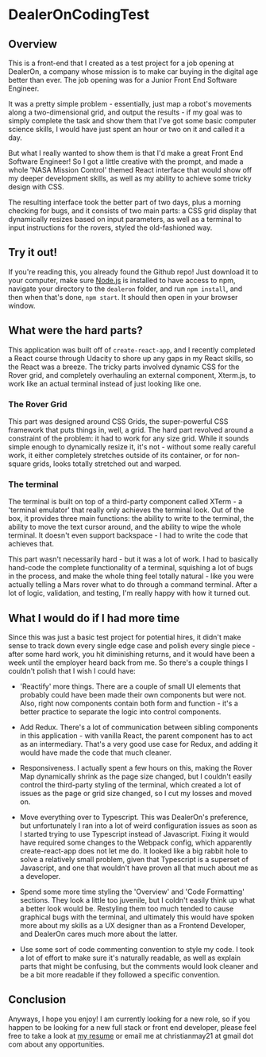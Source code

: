 # DealerOnCodingTest

## Overview
This is a front-end that I created as a test project for a job opening at DealerOn, a company whose mission is to make car buying in the digital age better than ever. The job opening was for a Junior Front End Software Engineer.

It was a pretty simple problem - essentially, just map a robot's movements along a two-dimensional grid, and output the results - if my goal was to simply complete the task and show them that I've got some basic computer science skills, I would have just spent an hour or two on it and called it a day.

But what I really wanted to show them is that I'd make a great Front End Software Engineer! So I got a little creative with the prompt, and made a whole 'NASA Mission Control' themed React interface that would show off my deeper development skills, as well as my ability to achieve some tricky design with CSS.

The resulting interface took the better part of two days, plus a morning checking for bugs, and it consists of two main parts: a CSS grid display that dynamically resizes based on input parameters, as well as a terminal to input instructions for the rovers, styled the old-fashioned way.

## Try it out!

If you're reading this, you already found the Github repo! Just download it to your computer, make sure [Node.js](https://nodejs.org/en/) is installed to have access to npm, navigate your directory to the `dealeron` folder, and run `npm install`, and then when that's done, `npm start`. It should then open in your browser window. 

## What were the hard parts?
This application was built off of `create-react-app`, and I recently completed a React course through Udacity to shore up any gaps in my React skills, so the React was a breeze. The tricky parts involved dynamic CSS for the Rover grid, and completely overhauling an external component, Xterm.js, to work like an actual terminal instead of just looking like one.

### The Rover Grid
This part was designed around CSS Grids, the super-powerful CSS framework that puts things in, well, a grid. The hard part revolved around a constraint of the problem: it had to work for any size grid. While it sounds simple enough to dynamically resize it, it's not - without some really careful work, it either completely stretches outside of its container, or for non-square grids, looks totally stretched out and warped.

### The terminal
The terminal is built on top of a third-party component called XTerm - a 'terminal emulator' that really only achieves the terminal look. Out of the box, it provides three main functions: the ability to write to the terminal, the ability to move the text cursor around, and the ability to wipe the whole terminal. It doesn't even support backspace - I had to write the code that achieves that.

This part wasn't necessarily hard - but it was a lot of work. I had to basically hand-code the complete functionality of a terminal, squishing a lot of bugs in the process, and make the whole thing feel totally natural - like you were actually telling a Mars rover what to do through a command terminal. After a lot of logic, validation, and testing, I'm really happy with how it turned out.

## What I would do if I had more time
Since this was just a basic test project for potential hires, it didn't make sense to track down every single edge case and polish every single piece - after some hard work, you hit diminishing returns, and it would have been a week until the employer heard back from me. So there's a couple things I couldn't polish that I wish I could have:

- 'Reactify' more things. There are a couple of small UI elements that probably could have been made their own components but were not. Also, right now components contain both form and function - it's a better practice to separate the logic into control components. 

- Add Redux. There's a lot of communication between sibling components in this application - with vanilla React, the parent component has to act as an intermediary. That's a very good use case for Redux, and adding it would have made the code that much cleaner. 

- Responsiveness. I actually spent a few hours on this, making the Rover Map dynamically shrink as the page size changed, but I couldn't easily control the third-party styling of the terminal, which created a lot of issues as the page or grid size changed, so I cut my losses and moved on.

- Move everything over to Typescript. This was DealerOn's preference, but unfortunately I ran into a lot of weird configuration issues as soon as I started trying to use Typescript instead of Javascript. Fixing it would have required some changes to the Webpack config, which apparently create-react-app does not let me do. It looked like a big rabbit hole to solve a relatively small problem, given that Typescript is a superset of Javascript, and one that wouldn't have proven all that much about me as a developer.

- Spend some more time styling the 'Overview' and 'Code Formatting' sections. They look a little too juvenile, but I coldn't easily think up what a better look would be. Restyling them too much tended to cause graphical bugs with the terminal, and ultimately this would have spoken more about my skills as a UX designer than as a Frontend Developer, and DealerOn cares much more about the latter.

- Use some sort of code commenting convention to style my code. I took a lot of effort to make sure it's naturally readable, as well as explain parts that might be confusing, but the comments would look cleaner and be a bit more readable if they followed a specific convention. 

## Conclusion

Anyways, I hope you enjoy! I am currently looking for a new role, so if you happen to be looking for a new full stack or front end developer, please feel free to take a look at [my resume](https://drive.google.com/file/d/1XFpPpb32Fr-AMSAoQmpiab4JVMQRSVOZ/view?usp=sharing) or email me at christianmay21 at gmail dot com about any opportunities. 